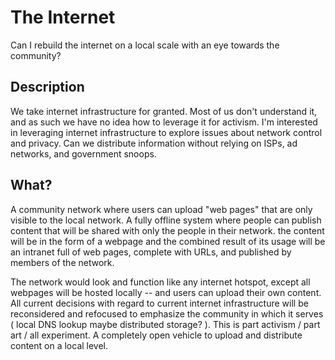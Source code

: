 # The Internet
Can I rebuild the internet on a local scale with an eye towards the community?  
## Description
We take internet infrastructure for granted.  Most of us don't understand it, and as such we have no idea how to leverage it for activism.  I'm interested in leveraging internet infrastructure to explore issues about network control and privacy.  Can we distribute information without relying on ISPs, ad networks, and government snoops.  
## What?
A community network where users can upload "web pages" that are only visible to the local network.  A fully offline system where people can publish content that will be shared with only the people in their network.  the content will be in the form of a webpage and the combined result of its usage will be an intranet full of web pages, complete with URLs, and published by members of the network. 

The network would look and function like any internet hotspot, except all webpages will be hosted locally -- and users can upload their own content.  All current decisions with regard to current internet infrastructure will be reconsidered and refocused to emphasize the community in which it serves ( local DNS lookup maybe distributed storage? ).  This is part activism / part art / all experiment.  A completely open vehicle to upload and distribute content on a local level.  



